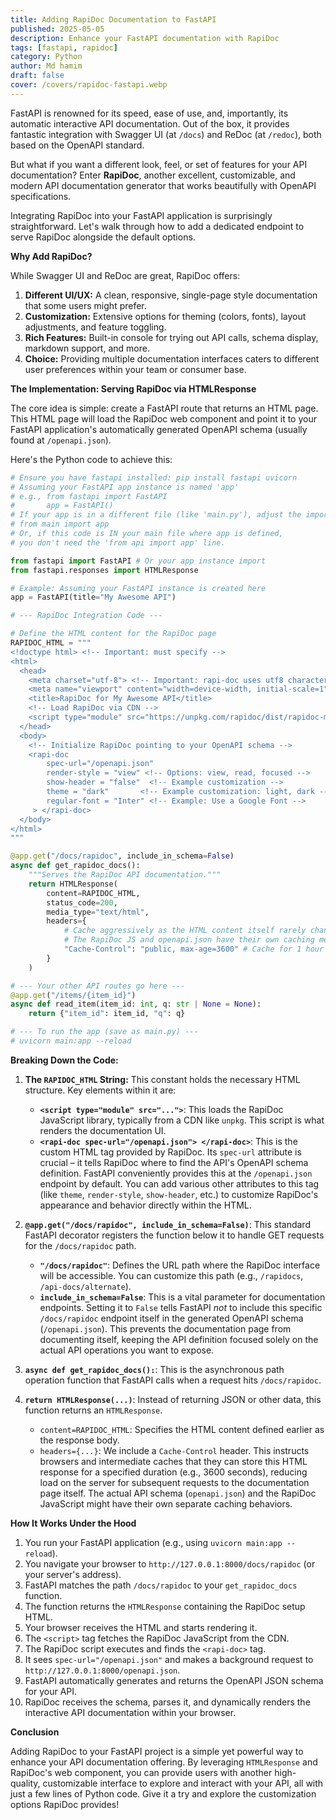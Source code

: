 ```yaml
---
title: Adding RapiDoc Documentation to FastAPI
published: 2025-05-05
description: Enhance your FastAPI documentation with RapiDoc
tags: [fastapi, rapidoc]
category: Python
author: Md hamim
draft: false
cover: /covers/rapidoc-fastapi.webp
---
```


FastAPI is renowned for its speed, ease of use, and, importantly, its automatic interactive API documentation. Out of the box, it provides fantastic integration with Swagger UI (at `/docs`) and ReDoc (at `/redoc`), both based on the OpenAPI standard.

But what if you want a different look, feel, or set of features for your API documentation? Enter **RapiDoc**, another excellent, customizable, and modern API documentation generator that works beautifully with OpenAPI specifications.

Integrating RapiDoc into your FastAPI application is surprisingly straightforward. Let's walk through how to add a dedicated endpoint to serve RapiDoc alongside the default options.

**Why Add RapiDoc?**

While Swagger UI and ReDoc are great, RapiDoc offers:

1.  **Different UI/UX:** A clean, responsive, single-page style documentation that some users might prefer.
2.  **Customization:** Extensive options for theming (colors, fonts), layout adjustments, and feature toggling.
3.  **Rich Features:** Built-in console for trying out API calls, schema display, markdown support, and more.
4.  **Choice:** Providing multiple documentation interfaces caters to different user preferences within your team or consumer base.

**The Implementation: Serving RapiDoc via HTMLResponse**

The core idea is simple: create a FastAPI route that returns an HTML page. This HTML page will load the RapiDoc web component and point it to your FastAPI application's automatically generated OpenAPI schema (usually found at `/openapi.json`).

Here's the Python code to achieve this:

```python
# Ensure you have fastapi installed: pip install fastapi uvicorn
# Assuming your FastAPI app instance is named 'app'
# e.g., from fastapi import FastAPI
#       app = FastAPI()
# If your app is in a different file (like 'main.py'), adjust the import:
# from main import app
# Or, if this code is IN your main file where app is defined,
# you don't need the 'from api import app' line.

from fastapi import FastAPI # Or your app instance import
from fastapi.responses import HTMLResponse

# Example: Assuming your FastAPI instance is created here
app = FastAPI(title="My Awesome API")

# --- RapiDoc Integration Code ---

# Define the HTML content for the RapiDoc page
RAPIDOC_HTML = """
<!doctype html> <!-- Important: must specify -->
<html>
  <head>
    <meta charset="utf-8"> <!-- Important: rapi-doc uses utf8 characters -->
    <meta name="viewport" content="width=device-width, initial-scale=1">
    <title>RapiDoc for My Awesome API</title>
    <!-- Load RapiDoc via CDN -->
    <script type="module" src="https://unpkg.com/rapidoc/dist/rapidoc-min.js"></script>
  </head>
  <body>
    <!-- Initialize RapiDoc pointing to your OpenAPI schema -->
    <rapi-doc
        spec-url="/openapi.json"
        render-style = "view" <!-- Options: view, read, focused -->
        show-header = "false"  <!-- Example customization -->
        theme = "dark"       <!-- Example customization: light, dark -->
        regular-font = "Inter" <!-- Example: Use a Google Font -->
     > </rapi-doc>
  </body>
</html>
"""

@app.get("/docs/rapidoc", include_in_schema=False)
async def get_rapidoc_docs():
    """Serves the RapiDoc API documentation."""
    return HTMLResponse(
        content=RAPIDOC_HTML,
        status_code=200,
        media_type="text/html",
        headers={
            # Cache aggressively as the HTML content itself rarely changes
            # The RapiDoc JS and openapi.json have their own caching mechanisms
            "Cache-Control": "public, max-age=3600" # Cache for 1 hour
        }
    )

# --- Your other API routes go here ---
@app.get("/items/{item_id}")
async def read_item(item_id: int, q: str | None = None):
    return {"item_id": item_id, "q": q}

# --- To run the app (save as main.py) ---
# uvicorn main:app --reload
```

**Breaking Down the Code:**

1.  **The `RAPIDOC_HTML` String:** This constant holds the necessary HTML structure. Key elements within it are:
    *   **`<script type="module" src="...">`**: This loads the RapiDoc JavaScript library, typically from a CDN like `unpkg`. This script is what renders the documentation UI.
    *   **`<rapi-doc spec-url="/openapi.json"> </rapi-doc>`**: This is the custom HTML tag provided by RapiDoc. Its `spec-url` attribute is crucial – it tells RapiDoc where to find the API's OpenAPI schema definition. FastAPI conveniently provides this at the `/openapi.json` endpoint by default. You can add various other attributes to this tag (like `theme`, `render-style`, `show-header`, etc.) to customize RapiDoc's appearance and behavior directly within the HTML.

2.  **`@app.get("/docs/rapidoc", include_in_schema=False)`**: This standard FastAPI decorator registers the function below it to handle GET requests for the `/docs/rapidoc` path.
    *   **`"/docs/rapidoc"`**: Defines the URL path where the RapiDoc interface will be accessible. You can customize this path (e.g., `/rapidocs`, `/api-docs/alternate`).
    *   **`include_in_schema=False`**: This is a vital parameter for documentation endpoints. Setting it to `False` tells FastAPI *not* to include this specific `/docs/rapidoc` endpoint itself in the generated OpenAPI schema (`/openapi.json`). This prevents the documentation page from documenting itself, keeping the API definition focused solely on the actual API operations you want to expose.

3.  **`async def get_rapidoc_docs():`**: This is the asynchronous path operation function that FastAPI calls when a request hits `/docs/rapidoc`.

4.  **`return HTMLResponse(...)`**: Instead of returning JSON or other data, this function returns an `HTMLResponse`.
    *   `content=RAPIDOC_HTML`: Specifies the HTML content defined earlier as the response body.
    *   `headers={...}`: We include a `Cache-Control` header. This instructs browsers and intermediate caches that they can store this HTML response for a specified duration (e.g., 3600 seconds), reducing load on the server for subsequent requests to the documentation page itself. The actual API schema (`openapi.json`) and the RapiDoc JavaScript might have their own separate caching behaviors.

**How It Works Under the Hood**

1.  You run your FastAPI application (e.g., using `uvicorn main:app --reload`).
2.  You navigate your browser to `http://127.0.0.1:8000/docs/rapidoc` (or your server's address).
3.  FastAPI matches the path `/docs/rapidoc` to your `get_rapidoc_docs` function.
4.  The function returns the `HTMLResponse` containing the RapiDoc setup HTML.
5.  Your browser receives the HTML and starts rendering it.
6.  The `<script>` tag fetches the RapiDoc JavaScript from the CDN.
7.  The RapiDoc script executes and finds the `<rapi-doc>` tag.
8.  It sees `spec-url="/openapi.json"` and makes a background request to `http://127.0.0.1:8000/openapi.json`.
9.  FastAPI automatically generates and returns the OpenAPI JSON schema for your API.
10. RapiDoc receives the schema, parses it, and dynamically renders the interactive API documentation within your browser.

**Conclusion**

Adding RapiDoc to your FastAPI project is a simple yet powerful way to enhance your API documentation offering. By leveraging `HTMLResponse` and RapiDoc's web component, you can provide users with another high-quality, customizable interface to explore and interact with your API, all with just a few lines of Python code. Give it a try and explore the customization options RapiDoc provides!